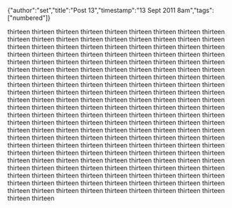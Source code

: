 {"author":"set","title":"Post 13","timestamp":"13 Sept 2011 8am","tags":["numbered"]}

thirteen thirteen thirteen thirteen thirteen thirteen thirteen thirteen thirteen thirteen
thirteen thirteen thirteen thirteen thirteen thirteen thirteen thirteen thirteen thirteen
thirteen thirteen thirteen thirteen thirteen thirteen thirteen thirteen thirteen thirteen
thirteen thirteen thirteen thirteen thirteen thirteen thirteen thirteen thirteen thirteen
thirteen thirteen thirteen thirteen thirteen thirteen thirteen thirteen thirteen thirteen
thirteen thirteen thirteen thirteen thirteen thirteen thirteen thirteen thirteen thirteen
thirteen thirteen thirteen thirteen thirteen thirteen thirteen thirteen thirteen thirteen
thirteen thirteen thirteen thirteen thirteen thirteen thirteen thirteen thirteen thirteen
thirteen thirteen thirteen thirteen thirteen thirteen thirteen thirteen thirteen thirteen
thirteen thirteen thirteen thirteen thirteen thirteen thirteen thirteen thirteen thirteen
thirteen thirteen thirteen thirteen thirteen thirteen thirteen thirteen thirteen thirteen
thirteen thirteen thirteen thirteen thirteen thirteen thirteen thirteen thirteen thirteen
thirteen thirteen thirteen thirteen thirteen thirteen thirteen thirteen thirteen thirteen
thirteen thirteen thirteen thirteen thirteen thirteen thirteen thirteen thirteen thirteen
thirteen thirteen thirteen thirteen thirteen thirteen thirteen thirteen thirteen thirteen
thirteen thirteen thirteen thirteen thirteen thirteen thirteen thirteen thirteen thirteen
thirteen thirteen thirteen thirteen thirteen thirteen thirteen thirteen thirteen thirteen
thirteen thirteen thirteen thirteen thirteen thirteen thirteen thirteen thirteen thirteen
thirteen thirteen thirteen thirteen thirteen thirteen thirteen thirteen thirteen thirteen
thirteen thirteen thirteen thirteen thirteen thirteen thirteen thirteen thirteen thirteen
